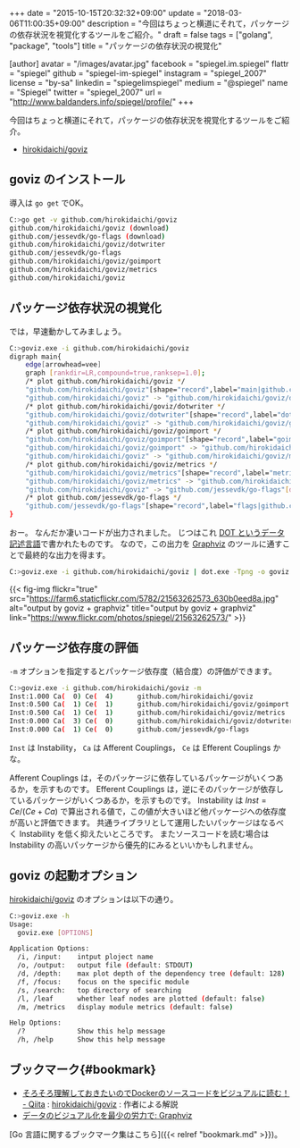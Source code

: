 +++
date = "2015-10-15T20:32:32+09:00"
update = "2018-03-06T11:00:35+09:00"
description = "今回はちょっと横道にそれて，パッケージの依存状況を視覚化するツールをご紹介。"
draft = false
tags = ["golang", "package", "tools"]
title = "パッケージの依存状況の視覚化"

[author]
  avatar = "/images/avatar.jpg"
  facebook = "spiegel.im.spiegel"
  flattr = "spiegel"
  github = "spiegel-im-spiegel"
  instagram = "spiegel_2007"
  license = "by-sa"
  linkedin = "spiegelimspiegel"
  medium = "@spiegel"
  name = "Spiegel"
  twitter = "spiegel_2007"
  url = "http://www.baldanders.info/spiegel/profile/"
+++

今回はちょっと横道にそれて，パッケージの依存状況を視覚化するツールをご紹介。

- [hirokidaichi/goviz]

## goviz のインストール

導入は `go get` でOK。

```bash
C:>go get -v github.com/hirokidaichi/goviz
github.com/hirokidaichi/goviz (download)
github.com/jessevdk/go-flags (download)
github.com/hirokidaichi/goviz/dotwriter
github.com/jessevdk/go-flags
github.com/hirokidaichi/goviz/goimport
github.com/hirokidaichi/goviz/metrics
github.com/hirokidaichi/goviz
```

## パッケージ依存状況の視覚化

では，早速動かしてみましょう。

```bash
C:>goviz.exe -i github.com/hirokidaichi/goviz
digraph main{
    edge[arrowhead=vee]
    graph [rankdir=LR,compound=true,ranksep=1.0];
    /* plot github.com/hirokidaichi/goviz */
    "github.com/hirokidaichi/goviz"[shape="record",label="main|github.com/hirokidaichi/goviz|goviz.go",style="solid"]
    "github.com/hirokidaichi/goviz" -> "github.com/hirokidaichi/goviz/dotwriter"[dir=forward]
    /* plot github.com/hirokidaichi/goviz/dotwriter */
    "github.com/hirokidaichi/goviz/dotwriter"[shape="record",label="dotwriter|github.com/hirokidaichi/goviz/dotwriter|dotwriter.go",style="solid"]
    "github.com/hirokidaichi/goviz" -> "github.com/hirokidaichi/goviz/goimport"[dir=forward]
    /* plot github.com/hirokidaichi/goviz/goimport */
    "github.com/hirokidaichi/goviz/goimport"[shape="record",label="goimport|github.com/hirokidaichi/goviz/goimport|import.go\nimport_factory.go\nsource.go",style="solid"]
    "github.com/hirokidaichi/goviz/goimport" -> "github.com/hirokidaichi/goviz/dotwriter"[dir=forward]
    "github.com/hirokidaichi/goviz" -> "github.com/hirokidaichi/goviz/metrics"[dir=forward]
    /* plot github.com/hirokidaichi/goviz/metrics */
    "github.com/hirokidaichi/goviz/metrics"[shape="record",label="metrics|github.com/hirokidaichi/goviz/metrics|metrics.go",style="solid"]
    "github.com/hirokidaichi/goviz/metrics" -> "github.com/hirokidaichi/goviz/dotwriter"[dir=forward]
    "github.com/hirokidaichi/goviz" -> "github.com/jessevdk/go-flags"[dir=forward]
    /* plot github.com/jessevdk/go-flags */
    "github.com/jessevdk/go-flags"[shape="record",label="flags|github.com/jessevdk/go-flags|arg.go\nclosest.go\ncommand.go\ncommand_private.go\ncompletion.go\nconvert.go\nerror.go\nflags.go\ngroup.go\ngroup_private.go\nhelp.go\nini.go\nini_private.go\nman.go\nmultitag.go\noption.go\noption_private.go\noptstyle_other.go\noptstyle_windows.go\nparser.go\nparser_private.go\ntermsize.go\ntermsize_linux.go\ntermsize_nosysioctl.go\ntermsize_other.go\ntermsize_unix.go",style="solid"]
}
```

おー。
なんだか凄いコードが出力されました。
じつはこれ [DOT というデータ記述言語](https://ja.wikipedia.org/wiki/DOT%E8%A8%80%E8%AA%9E)で書かれたものです。
なので，この出力を [Graphviz] のツールに通すことで最終的な出力を得ます。

```bash
C:>goviz.exe -i github.com/hirokidaichi/goviz | dot.exe -Tpng -o goviz.png
```

{{< fig-img flickr="true" src="https://farm6.staticflickr.com/5782/21563262573_630b0eed8a.jpg" alt="output by goviz + graphviz" title="output by goviz + graphviz" link="https://www.flickr.com/photos/spiegel/21563262573/" >}}

## パッケージ依存度の評価

`-m` オプションを指定するとパッケージ依存度（結合度）の評価ができます。

```bash
C:>goviz.exe -i github.com/hirokidaichi/goviz -m
Inst:1.000 Ca(  0) Ce(  4)      github.com/hirokidaichi/goviz
Inst:0.500 Ca(  1) Ce(  1)      github.com/hirokidaichi/goviz/goimport
Inst:0.500 Ca(  1) Ce(  1)      github.com/hirokidaichi/goviz/metrics
Inst:0.000 Ca(  3) Ce(  0)      github.com/hirokidaichi/goviz/dotwriter
Inst:0.000 Ca(  1) Ce(  0)      github.com/jessevdk/go-flags
```

`Inst` は Instability， `Ca` は Afferent Couplings， `Ce` は Efferent Couplings かな。

Afferent Couplings は，そのパッケージに依存しているパッケージがいくつあるか，を示すものです。
Efferent Couplings は，逆にそのパッケージが依存しているパッケージがいくつあるか，を示すものです。
Instability は $Inst = Ce / (Ce + Ca)$ で算出される値で，この値が大きいほど他パッケージへの依存度が高いと評価できます。
共通ライブラリとして運用したいパッケージはなるべく Instability を低く抑えたいところです。
またソースコードを読む場合は Instability の高いパッケージから優先的にみるといいかもしれません。

## goviz の起動オプション

[hirokidaichi/goviz] のオプションは以下の通り。

```bash
C:>goviz.exe -h
Usage:
  goviz.exe [OPTIONS]

Application Options:
  /i, /input:    intput ploject name
  /o, /output:   output file (default: STDOUT)
  /d, /depth:    max plot depth of the dependency tree (default: 128)
  /f, /focus:    focus on the specific module
  /s, /search:   top directory of searching
  /l, /leaf      whether leaf nodes are plotted (default: false)
  /m, /metrics   display module metrics (default: false)

Help Options:
  /?             Show this help message
  /h, /help      Show this help message
```

## ブックマーク{#bookmark}

- [そろそろ理解しておきたいのでDockerのソースコードをビジュアルに読む！ - Qiita](http://qiita.com/hirokidaichi/items/52fc6286c9e432792a07) : [hirokidaichi/goviz] : 作者による解説
- [データのビジュアル化を最少の労力で: Graphviz](http://www.showa-corp.jp/special/graphtools/graphviz.html)

[Go 言語に関するブックマーク集はこちら]({{< relref "bookmark.md" >}})。

[hirokidaichi/goviz]: https://github.com/hirokidaichi/goviz "hirokidaichi/goviz"
[Graphviz]: http://graphviz.org/ "Graphviz - Graph Visualization Software"
